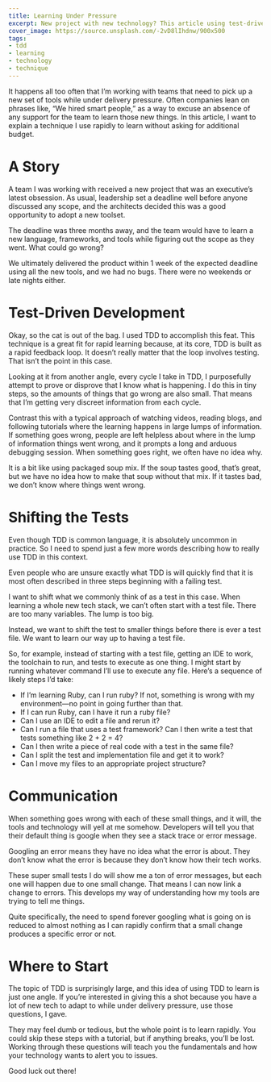 ```yaml
---
title: Learning Under Pressure
excerpt: New project with new technology? This article using test-driven development (TDD) to learn and deliver under pressure.
cover_image: https://source.unsplash.com/-2vD8lIhdnw/900x500
tags:
- tdd
- learning
- technology
- technique
---
```

It happens all too often that I’m working with teams that need to pick up a new set of tools while under delivery pressure. Often companies lean on phrases like, “We hired smart people,” as a way to excuse an absence of any support for the team to learn those new things. In this article, I want to explain a technique I use rapidly to learn without asking for additional budget.

# A Story

A team I was working with received a new project that was an executive’s latest obsession. As usual, leadership set a deadline well before anyone discussed any scope, and the architects decided this was a good opportunity to adopt a new toolset.

The deadline was three months away, and the team would have to learn a new language, frameworks, and tools while figuring out the scope as they went. What could go wrong?

We ultimately delivered the product within 1 week of the expected deadline using all the new tools, and we had no bugs. There were no weekends or late nights either.

# Test-Driven Development

Okay, so the cat is out of the bag. I used TDD to accomplish this feat. This technique is a great fit for rapid learning because, at its core, TDD is built as a rapid feedback loop. It doesn’t really matter that the loop involves testing. That isn’t the point in this case.

Looking at it from another angle, every cycle I take in TDD, I purposefully attempt to prove or disprove that I know what is happening. I do this in tiny steps, so the amounts of things that go wrong are also small. That means that I’m getting very discreet information from each cycle.

Contrast this with a typical approach of watching videos, reading blogs, and following tutorials where the learning happens in large lumps of information. If something goes wrong, people are left helpless about where in the lump of information things went wrong, and it prompts a long and arduous debugging session. When something goes right, we often have no idea why.

It is a bit like using packaged soup mix. If the soup tastes good, that’s great, but we have no idea how to make that soup without that mix. If it tastes bad, we don’t know where things went wrong.

# Shifting the Tests

Even though TDD is common language, it is absolutely uncommon in practice. So I need to spend just a few more words describing how to really use TDD in this context.

Even people who are unsure exactly what TDD is will quickly find that it is most often described in three steps beginning with a failing test.

I want to shift what we commonly think of as a test in this case. When learning a whole new tech stack, we can’t often start with a test file. There are too many variables. The lump is too big.

Instead, we want to shift the test to smaller things before there is ever a test file. We want to learn our way up to having a test file.

So, for example, instead of starting with a test file, getting an IDE to work, the toolchain to run, and tests to execute as one thing. I might start by running whatever command I’ll use to execute any file. Here’s a sequence of likely steps I’d take:

- If I’m learning Ruby, can I run ruby? If not, something is wrong with my environment—no point in going further than that.
- If I can run Ruby, can I have it run a ruby file?
- Can I use an IDE to edit a file and rerun it?
- Can I run a file that uses a test framework? Can I then write a test that tests something like 2 + 2 = 4? 
- Can I then write a piece of real code with a test in the same file?
- Can I split the test and implementation file and get it to work?
- Can I move my files to an appropriate project structure?

# Communication

When something goes wrong with each of these small things, and it will, the tools and technology will yell at me somehow. Developers will tell you that their default thing is google when they see a stack trace or error message. 

Googling an error means they have no idea what the error is about. They don’t know what the error is because they don’t know how their tech works.

These super small tests I do will show me a ton of error messages, but each one will happen due to one small change. That means I can now link a change to errors. This develops my way of understanding how my tools are trying to tell me things.

Quite specifically, the need to spend forever googling what is going on is reduced to almost nothing as I can rapidly confirm that a small change produces a specific error or not.

# Where to Start

The topic of TDD is surprisingly large, and this idea of using TDD to learn is just one angle. If you’re interested in giving this a shot because you have a lot of new tech to adapt to while under delivery pressure, use those questions, I gave.

They may feel dumb or tedious, but the whole point is to learn rapidly. You could skip these steps with a tutorial, but if anything breaks, you’ll be lost. Working through these questions will teach you the fundamentals and how your technology wants to alert you to issues.

Good luck out there!